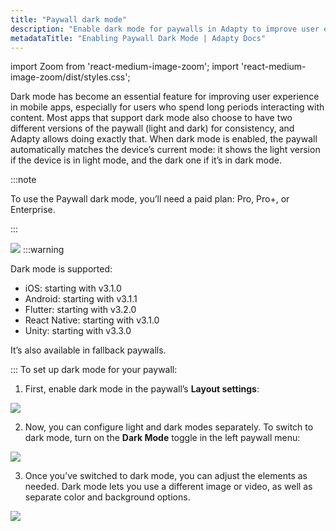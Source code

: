 ```yaml
---
title: "Paywall dark mode"
description: "Enable dark mode for paywalls in Adapty to improve user experience."
metadataTitle: "Enabling Paywall Dark Mode | Adapty Docs"
---
```


import Zoom from 'react-medium-image-zoom';
import 'react-medium-image-zoom/dist/styles.css';

Dark mode has become an essential feature for improving user experience in mobile apps, especially for users who spend long periods interacting with content. Most apps that support dark mode also choose to have two different versions of the paywall (light and dark) for consistency, and Adapty allows doing exactly that. When dark mode is enabled, the paywall automatically matches the device’s current mode: it shows the light version if the device is in light mode, and the dark one if it’s in dark mode.

:::note

To use the Paywall dark mode, you’ll need a paid plan: Pro, Pro+, or Enterprise.

:::

<Zoom>
  <img src={require('./img/darkmode.webp').default}
  style={{
    border: 'none', /* border width and color */
    width: '400px', /* image width */
    display: 'block', /* for alignment */
    margin: '0 auto' /* center alignment */
  }}
/>
</Zoom>
:::warning

Dark mode is supported:

- iOS: starting with v3.1.0
- Android: starting with v3.1.1
- Flutter: starting with v3.2.0
- React Native: starting with v3.1.0
- Unity: starting with v3.3.0

It’s also available in fallback paywalls.

:::
  To set up dark mode for your paywall:

1. First, enable dark mode in the paywall’s **Layout settings**:

<Zoom>
  <img src={require('./img/dark-mode.webp').default}
  style={{
    border: 'none', /* border width and color */
    width: '700px', /* image width */
    display: 'block', /* for alignment */
    margin: '0 auto' /* center alignment */
  }}
/>
</Zoom>

2. Now, you can configure light and dark modes separately. To switch to dark mode, turn on the **Dark Mode** toggle in the left paywall menu:

<Zoom>
     <img src={require('./img/dark-mode-switch.webp').default}
     style={{
       border: 'none', /* border width and color */
       width: '700px', /* image width */
       display: 'block', /* for alignment */
       margin: '0 auto' /* center alignment */
     }}
     />
     </Zoom>

3. Once you’ve switched to dark mode, you can adjust the elements as needed. Dark mode lets you use a different image or video, as well as separate color and background options.

<Zoom>
  <img src={require('./img/dark-mode-done.webp').default}
  style={{
    border: 'none', /* border width and color */
    width: '700px', /* image width */
    display: 'block', /* for alignment */
    margin: '0 auto' /* center alignment */
  }}
  />
  </Zoom>
